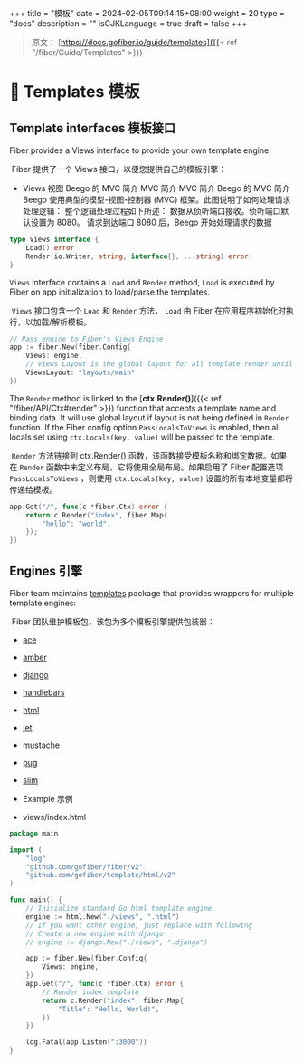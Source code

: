 +++
title = "模板"
date = 2024-02-05T09:14:15+08:00
weight = 20
type = "docs"
description = ""
isCJKLanguage = true
draft = false
+++

> 原文： [https://docs.gofiber.io/guide/templates]({{< ref "/fiber/Guide/Templates" >}})

# 📝 Templates  模板

## Template interfaces 模板接口 

Fiber provides a Views interface to provide your own template engine:

​	Fiber 提供了一个 Views 接口，以便您提供自己的模板引擎：

- Views
  视图 Beego 的 MVC 简介 MVC 简介 MVC 简介 Beego 的 MVC 简介 Beego 使用典型的模型-视图-控制器 (MVC) 框架。此图说明了如何处理请求处理逻辑： 整个逻辑处理过程如下所述： 数据从侦听端口接收。侦听端口默认设置为 8080。 请求到达端口 8080 后，Beego 开始处理请求的数据

```go
type Views interface {
    Load() error
    Render(io.Writer, string, interface{}, ...string) error
}
```



`Views` interface contains a `Load` and `Render` method, `Load` is executed by Fiber on app initialization to load/parse the templates.

​	 `Views` 接口包含一个 `Load` 和 `Render` 方法， `Load` 由 Fiber 在应用程序初始化时执行，以加载/解析模板。

```go
// Pass engine to Fiber's Views Engine
app := fiber.New(fiber.Config{
    Views: engine,
    // Views Layout is the global layout for all template render until override on Render function.
    ViewsLayout: "layouts/main"
})
```



The `Render` method is linked to the [**ctx.Render()**]({{< ref "/fiber/API/Ctx#render" >}}) function that accepts a template name and binding data. It will use global layout if layout is not being defined in `Render` function. If the Fiber config option `PassLocalsToViews` is enabled, then all locals set using `ctx.Locals(key, value)` will be passed to the template.

​	 `Render` 方法链接到 ctx.Render() 函数，该函数接受模板名称和绑定数据。如果在 `Render` 函数中未定义布局，它将使用全局布局。如果启用了 Fiber 配置选项 `PassLocalsToViews` ，则使用 `ctx.Locals(key, value)` 设置的所有本地变量都将传递给模板。

```go
app.Get("/", func(c *fiber.Ctx) error {
    return c.Render("index", fiber.Map{
        "hello": "world",
    });
})
```



## Engines 引擎 

Fiber team maintains [templates](https://docs.gofiber.io/template) package that provides wrappers for multiple template engines:

​	Fiber 团队维护模板包，该包为多个模板引擎提供包装器：

- [ace](https://docs.gofiber.io/template/ace/)
- [amber](https://docs.gofiber.io/template/amber/)
- [django](https://docs.gofiber.io/template/django/)
- [handlebars](https://docs.gofiber.io/template/handlebars)
- [html](https://docs.gofiber.io/template/html)
- [jet](https://docs.gofiber.io/template/jet)
- [mustache](https://docs.gofiber.io/template/mustache)
- [pug](https://docs.gofiber.io/template/pug)
- [slim](https://docs.gofiber.io/template/slim)

- Example
  示例
- views/index.html

```go
package main

import (
    "log"
    "github.com/gofiber/fiber/v2"
    "github.com/gofiber/template/html/v2"
)

func main() {
    // Initialize standard Go html template engine
    engine := html.New("./views", ".html")
    // If you want other engine, just replace with following
    // Create a new engine with django
    // engine := django.New("./views", ".django")

    app := fiber.New(fiber.Config{
        Views: engine,
    })
    app.Get("/", func(c *fiber.Ctx) error {
        // Render index template
        return c.Render("index", fiber.Map{
            "Title": "Hello, World!",
        })
    })

    log.Fatal(app.Listen(":3000"))
}
```
